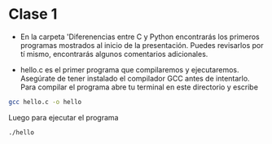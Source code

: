 # Clase 1

- En la carpeta 'Diferenencias entre C y Python encontrarás los primeros programas mostrados al inicio de la presentación. Puedes revisarlos por tí mismo, encontrarás algunos comentarios adicionales.

- hello.c es el primer programa que compilaremos y ejecutaremos. Asegúrate de tener instalado el compilador GCC antes de intentarlo. Para compilar el programa abre tu terminal en este directorio y escribe
```bash
gcc hello.c -o hello
```
Luego para ejecutar el programa
```bash
./hello
```
